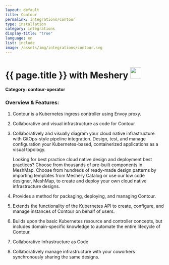 ```yaml
---
layout: default
title: Contour
permalink: integrations/contour
type: installation
category: integrations
display-title: "true"
language: en
list: include
image: /assets/img/integrations/contour.svg
---
```


<h1>{{ page.title }} with Meshery <img src="{{ page.image }}" style="width: 35px; height: 35px;" /></h1>


#### Category: contour-operator

### Overview & Features:
1. Contour is a Kubernetes ingress controller using Envoy proxy.

2. Collaborative and visual infrastructure as code for Contour

4. 
    Collaboratively and visually diagram your cloud native infrastructure with GitOps-style pipeline integration. Design, test, and manage configuration your Kubernetes-based, containerized applications as a visual topology.



    Looking for best practice cloud native design and deployment best practices? Choose from thousands of pre-built components in MeshMap. Choose from hundreds of ready-made design patterns by importing templates from Meshery Catalog or use our low code designer, MeshMap, to create and deploy your own cloud native infrastructure designs.



5. Provides a method for packaging, deploying, and managing Contour.

6. Extends the functionality of the Kubernetes API to create, configure, and manage instances of Contour on behalf of users.

7. Builds upon the basic Kubernetes resource and controller concepts, but includes domain-specific knowledge to automate the entire lifecycle of Contour.

8. Collaborative Infrastructure as Code

9. Collaboratively manage infrastructure with your coworkers synchronously sharing the same designs.

